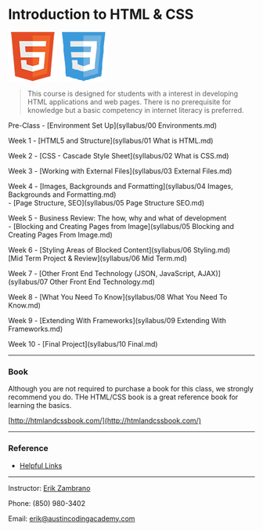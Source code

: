 Introduction to HTML & CSS
========================
   ![HTML](images/html5.png "HTML")
   ![HTML](images/css3.png "CSS")

> This course is designed for students with a interest in developing HTML applications and web pages. There is no prerequisite for knowledge but a basic competency in internet literacy is preferred.

Pre-Class - [Environment Set Up](syllabus/00 Environments.md)

Week 1 - [HTML5 and Structure](syllabus/01 What is HTML.md)

Week 2 - [CSS - Cascade Style Sheet](syllabus/02 What is CSS.md)

Week 3 - [Working with External Files](syllabus/03 External Files.md)

Week 4 - [Images, Backgrounds and Formatting](syllabus/04 Images, Backgrounds and Formatting.md)<br>
	   - [Page Structure, SEO](syllabus/05 Page Structure SEO.md)

Week 5 - Business Review: The how, why and what of development<br>
	   - [Blocking and Creating Pages from Image](syllabus/05 Blocking and Creating Pages From Image.md)

Week 6 - [Styling Areas of Blocked Content](syllabus/06 Styling.md)<br>
[Mid Term Project & Review](syllabus/06 Mid Term.md)

Week 7 - [Other Front End Technology (JSON, JavaScript, AJAX)](syllabus/07 Other Front End Technology.md)

Week 8 - [What You Need To Know](syllabus/08 What You Need To Know.md)

Week 9 - [Extending With Frameworks](syllabus/09 Extending With Frameworks.md)

Week 10 - [Final Project](syllabus/10 Final.md)

***

### Book
Although you are not required to purchase a book for this class, we strongly recommend you do. THe HTML/CSS book is a great reference book for learning the basics.

[http://htmlandcssbook.com/](http://htmlandcssbook.com/)

***

### Reference
- [Helpful Links](Links.md)

***

Instructor: [Erik Zambrano](http://erikpz.com)

Phone: (850) 980-3402

Email: erik@austincodingacademy.com
